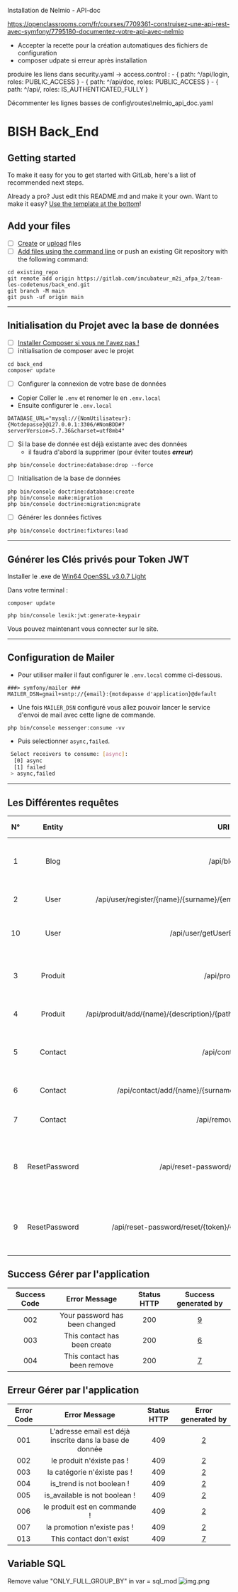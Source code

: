 Installation de Nelmio - API-doc

https://openclassrooms.com/fr/courses/7709361-construisez-une-api-rest-avec-symfony/7795180-documentez-votre-api-avec-nelmio

- Accepter la recette pour la création automatiques des fichiers de configuration
- composer udpate si erreur après installation

produire les liens dans security.yaml -> access.control : - { path: ^/api/login, roles: PUBLIC_ACCESS } - { path: ^/api/doc, roles: PUBLIC_ACCESS } - { path: ^/api/, roles: IS_AUTHENTICATED_FULLY }

Décommenter les lignes basses de config\routes\nelmio_api_doc.yaml


# BISH Back_End

## Getting started

To make it easy for you to get started with GitLab, here's a list of recommended next steps.

Already a pro? Just edit this README.md and make it your own. Want to make it easy? [Use the template at the bottom](#editing-this-readme)!

## Add your files

- [ ] [Create](https://docs.gitlab.com/ee/user/project/repository/web_editor.html#create-a-file) or [upload](https://docs.gitlab.com/ee/user/project/repository/web_editor.html#upload-a-file) files
- [ ] [Add files using the command line](https://docs.gitlab.com/ee/gitlab-basics/add-file.html#add-a-file-using-the-command-line) or push an existing Git repository with the following command:

```
cd existing_repo
git remote add origin https://gitlab.com/incubateur_m2i_afpa_2/team-les-codetenus/back_end.git
git branch -M main
git push -uf origin main
```
---
## Initialisation du Projet avec la base de données

- [ ] [Installer Composer si vous ne l'avez pas !](https://getcomposer.org/)
- [ ] initialisation de composer avec le projet

```
cd back_end
composer update
```

- [ ] Configurer la connexion de votre base de données
- Copier Coller le `.env` et renomer le en `.env.local`
- Ensuite configurer le `.env.local`

```
DATABASE_URL="mysql://{NomUtilisateur}:{Motdepasse}@127.0.0.1:3306/#NomBDD#?serverVersion=5.7.36&charset=utf8mb4"
```

- [ ] Si la base de donnée est déjà existante avec des données
  - il faudra d'abord la supprimer (pour éviter toutes **_erreur_**)

```
php bin/console doctrine:database:drop --force
```

- [ ] Initialisation de la base de données

```
php bin/console doctrine:database:create
php bin/console make:migration
php bin/console doctrine:migration:migrate
```

- [ ] Générer les données fictives

```
php bin/console doctrine:fixtures:load
```
---
## Générer les Clés privés pour Token JWT

Installer le .exe de [Win64 OpenSSL v3.0.7 Light](https://slproweb.com/download/Win64OpenSSL_Light-3_0_7.exe)

Dans votre terminal :

``` composer update ```

``` php bin/console lexik:jwt:generate-keypair ```

Vous pouvez maintenant vous connecter sur le site.

---
## Configuration de Mailer

- Pour utiliser mailer il faut configurer le `.env.local` comme ci-dessous.

``` 
###> symfony/mailer ###
MAILER_DSN=gmail+smtp://{email}:{motdepasse d'application}@default
```
- Une fois `MAILER_DSN` configuré vous allez pouvoir lancer le service d'envoi de mail avec cette ligne de commande.

``` 
php bin/console messenger:consume -vv 
```
- Puis selectionner `async,failed`.
```bash
 Select receivers to consume: [async]:
  [0] async
  [1] failed
 > async,failed
```
---
## Les Différentes requêtes
|            N°            |    Entity     |                                         URI                                         | Method | Status HTTP |                               Description                                |
|:------------------------:|:-------------:|:-----------------------------------------------------------------------------------:|:------:|:-----------:|:------------------------------------------------------------------------:|
|  <a id="request1">1</a>  |     Blog      |                                      /api/blog                                      |  GET   |     200     |               Permet de retourner tout les blogs existants               |
|  <a id="request2">2</a>  |     User      |      /api/user/register/{name}/{surname}/{email}/{password}/{passwordConfirm}       |  POST  |     200     |                    Permet d'enregister un utilisateur                    |
| <a id="request10">10</a> |     User      |                           /api/user/getUserByMail/{email}                           |  GET   |     200     |             Permet de récupérer un utilisateur via son email             |
|  <a id="request3">3</a>  |    Produit    |                                    /api/produit                                     |  GET   |     200     |             Permet de retourner tout les produits existants              |
|  <a id="request4">4</a>  |    Produit    | /api/produit/add/{name}/{description}/{pathImage}/{price}/{is_trend}/{is_available} |  POST  |     200     |                       Permet d'ajouter un produit                        |
|  <a id="request5">5</a>  |    Contact    |                                    /api/contact/                                    |  GET   |     200     |             Permet de retourner tout les contacts existants              |
|  <a id="request6">6</a>  |    Contact    |             /api/contact/add/{name}/{surname}/{email}/{message}/{phone}             |  POST  |     200     |                       Permet d'ajouter un contact                        |
|  <a id="request7">7</a>  |    Contact    |                                  /api/remove/{id}                                   | DELETE |     200     |                      Permet de supprimer un contact                      |
|  <a id="request8">8</a>  | ResetPassword |                        /api/reset-password/sendMail/{email}                         |  GET   |     200     | Permet d'envoyer un mail avec un lien de reintialisation de mot de passe |
|  <a id="request9">9</a>  | ResetPassword |           /api/reset-password/reset/{token}/{password}/{passwordConfirm}            |  POST  |     200     |          Permet de creer le nouveau mot de passe avec un token           |


## Success Gérer par l'application
| Success Code |            Error Message            | Status HTTP | Success generated by |
|:------------:|:-----------------------------------:|:-----------:|:--------------------:|
|     002      |   Your password has been changed    |     200     |    [9](#request9)    | 
|     003      |    This contact has been create     |     200     |    [6](#request6)    | 
|     004      |    This contact has been remove     |     200     |    [7](#request7)    |



## Erreur Gérer par l'application
| Error Code |                      Error Message                       | Status HTTP | Error generated by |
|:----------:|:--------------------------------------------------------:|:-----------:|:------------------:|
|    001     | L'adresse email est déjà inscrite dans la base de donnée |     409     |   [2](#request2)   | 
|    002     |                le produit n'éxiste pas !                 |     409     |   [2](#request2)   | 
|    003     |               la catégorie n'éxiste pas !                |     409     |   [2](#request2)   | 
|    004     |                is_trend is not boolean !                 |     409     |   [2](#request2)   | 
|    005     |              is_available is not boolean !               |     409     |   [2](#request2)   | 
|    006     |               le produit est en commande !               |     409     |   [2](#request2)   | 
|    007     |               la promotion n'existe pas !                |     409     |   [2](#request2)   | 
|    013     |                 This contact don't exist                 |     409     |   [7](#request7)   | 


## Variable SQL
Remove value "ONLY_FULL_GROUP_BY" in var = sql_mod
![img.png](img.png)